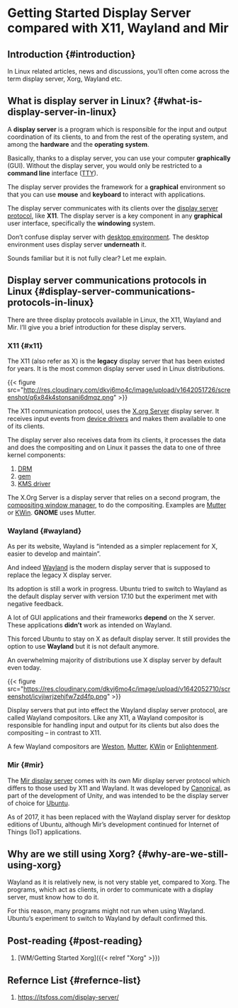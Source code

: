 # Getting Started Display Server compared with X11, Wayland and Mir


## Introduction {#introduction}

In Linux related articles, news and discussions, you’ll often come across the term display server, Xorg, Wayland etc.


## What is display server in Linux? {#what-is-display-server-in-linux}

A **display server** is a program which is responsible for the input and output coordination of its clients, to and from the rest of the operating system, and among the **hardware** and the **operating system**.

Basically, thanks to a display server, you can use your computer **graphically** (GUI). Without the display server, you would only be restricted to a **command line** interface ([TTY](https://itsfoss.com/what-is-tty-in-linux/)).

The display server provides the framework for a **graphical** environment so that you can use **mouse** and **keyboard** to interact with applications.

The display server communicates with its clients over the [display server protocol](https://en.wikipedia.org/wiki/X_Window_System_core_protocol), like **X11**. The display server is a key component in any **graphical** user interface, specifically the **windowing** system.

Don’t confuse display server with [desktop environment](https://itsfoss.com/what-is-desktop-environment/). The desktop environment uses display server **underneath** it.

Sounds familiar but it is not fully clear? Let me explain.


## Display server communications protocols in Linux {#display-server-communications-protocols-in-linux}

There are three display protocols available in Linux, the X11, Wayland and Mir. I’ll give you a brief introduction for these display servers.


### X11 {#x11}

The X11 (also refer as X) is the **legacy** display server that has been existed for years. It is the most common display server used in Linux distributions.

{{< figure src="http://res.cloudinary.com/dkvj6mo4c/image/upload/v1642051726/screenshot/q6x84k4stonsani6dmqz.png" >}}

The X11 communication protocol, uses the [X.org Server](https://en.wikipedia.org/wiki/X.Org_Server) display server. It receives input events from [device drivers](https://en.wikipedia.org/wiki/Device_driver) and makes them available to one of its clients.

The display server also receives data from its clients, it processes the data and does the compositing and on Linux it passes the data to one of three kernel components:

1.  [DRM](https://en.wikipedia.org/wiki/Direct_Rendering_Manager)
2.  [gem](https://en.wikipedia.org/wiki/Graphics_Execution_Manager)
3.  [KMS driver](https://en.wikipedia.org/wiki/KMS_driver)

The X.Org Server is a display server that relies on a second program, the [compositing window manager](https://en.wikipedia.org/wiki/Compositing_window_manager), to do the compositing. Examples are [Mutter](https://en.wikipedia.org/wiki/Mutter_(window_manager)) or [KWin](https://en.wikipedia.org/wiki/KWin). **GNOME** uses Mutter.


### Wayland {#wayland}

As per its website, Wayland is “intended as a simpler replacement for X, easier to develop and maintain”.

And indeed [Wayland](https://wayland.freedesktop.org/) is the modern display server that is supposed to replace the legacy X display server.

Its adoption is still a work in progress. Ubuntu tried to switch to Wayland as the default display server with version 17.10 but the experiment met with negative feedback.

A lot of GUI applications and their frameworks **depend** on the X server. These applications **didn’t** work as intended on Wayland.

This forced Ubuntu to stay on X as default display server. It still provides the option to use **Wayland** but it is not default anymore.

An overwhelming majority of distributions use X display server by default even today.

{{< figure src="https://res.cloudinary.com/dkvj6mo4c/image/upload/v1642052710/screenshot/icvjiwrjzehjfw7zd4fp.png" >}}

Display servers that put into effect the Wayland display server protocol, are called Wayland compositors. Like any X11, a Wayland compositor is responsible for handling input and output for its clients but also does the compositing – in contrast to X11.

A few Wayland compositors are [Weston](https://en.wikipedia.org/wiki/Weston_(software)), [Mutter](https://en.wikipedia.org/wiki/Mutter_(software)), [KWin](https://en.wikipedia.org/wiki/KWin) or [Enlightenment](https://en.wikipedia.org/wiki/Enlightenment_(software)).


### Mir {#mir}

The [Mir display server](https://mir-server.io/) comes with its own Mir display server protocol which differs to those used by X11 and Wayland. It was developed by [Canonical](https://canonical.com/), as part of the development of Unity, and was intended to be the display server of choice for [Ubuntu](https://itsfoss.com/install-ubuntu/).

As of 2017, it has been replaced with the Wayland display server for desktop editions of Ubuntu, although Mir’s development continued for Internet of Things (IoT) applications.


## Why are we still using Xorg? {#why-are-we-still-using-xorg}

Wayland as it is relatively new, is not very stable yet, compared to Xorg. The programs, which act as clients, in order to communicate with a display server, must know how to do it.

For this reason, many programs might not run when using Wayland. Ubuntu’s experiment to switch to Wayland by default confirmed this.


## Post-reading {#post-reading}

1.  [WM/Getting Started Xorg]({{< relref "Xorg" >}})


## Refernce List {#refernce-list}

1.  <https://itsfoss.com/display-server/>

